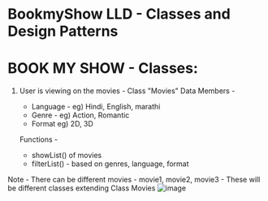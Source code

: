 
# BookmyShow LLD - Classes and Design Patterns 

BOOK MY SHOW - Classes:
==================================

1. User is viewing on the movies - Class "Movies"
   Data Members -
   - Language - eg) Hindi, English, marathi
   - Genre - eg) Action, Romantic
   - Format  eg) 2D, 3D
  
   Functions -
   - showList() of movies 
   - filterList()  - based on genres, language, format
  
Note - There can be different movies - movie1, movie2, movie3 - These will be different classes extending Class Movies
![image](https://github.com/Gautami56/bookMyShowLLD/assets/62929436/d0089836-774d-46eb-8468-411405ca6c36)




  
   
